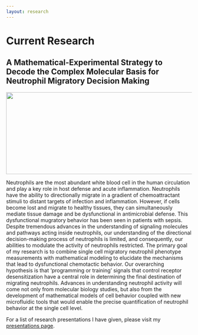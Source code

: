 ```yaml
---
layout: research
---
```

# Current Research 


## A Mathematical-Experimental Strategy to Decode the Complex Molecular Basis for Neutrophil Migratory Decision Making
<center><img src="/assets/img/Migration-Movie.gif" width="600" height="222"></center>

Neutrophils are the most abundant white blood cell in the human circulation and play a key role in host defense and acute inflammation. Neutrophils have the ability to directionally migrate in a gradient of chemoattractant stimuli to distant targets of infection and inflammation. However, if cells become lost and migrate to healthy tissues, they can simultaneously mediate tissue damage and be dysfunctional in antimicrobial defense. This dysfunctional mugratory behavior has been seen in patients with sepsis. Despite tremendous advances in the understanding of signaling molecules and pathways acting inside neutrophils, our understanding of the directional decision-making process of neutrophils is limited, and consequently, our abilities to modulate the activity of neutrophils restricted. The primary goal of my research is to combine single cell migratory neutrophil phenotype measurements with mathematical modeling to elucidate the mechanisms that lead to dysfunctional chemotactic behavior. Our overarching hypothesis is that ‘programming or training’ signals that control receptor desensitization have a central role in determining the final destination of migrating neutrophils. Advances in understanding neutrophil activity will come not only from molecular biology studies, but also from the development of mathematical models of cell behavior coupled with new microfluidic tools that would enable the precise quantification of neutrophil behavior at the single cell level.


 For a list of research presentations I have given, please visit my [presentations page](https://boribong.github.io/presentations/). 
